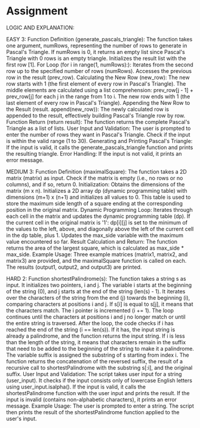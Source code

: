 # Assignment

LOGIC AND EXPLANATION:

EASY 3:
Function Definition (generate_pascals_triangle):
The function takes one argument, numRows, representing the number of rows to generate in Pascal's Triangle.
If numRows is 0, it returns an empty list since Pascal's Triangle with 0 rows is an empty triangle.
Initializes the result list with the first row [1].
For Loop (for i in range(1, numRows):):
Iterates from the second row up to the specified number of rows (numRows).
Accesses the previous row in the result (prev_row).
Calculating the New Row (new_row):
The new row starts with 1 (the first element of every row in Pascal's Triangle).
The middle elements are calculated using a list comprehension:
prev_row[j - 1] + prev_row[j] for each j in the range from 1 to i.
The new row ends with 1 (the last element of every row in Pascal's Triangle).
Appending the New Row to the Result (result. append(new_row)):
The newly calculated row is appended to the result, effectively building Pascal's Triangle row by row.
Function Return (return result):
The function returns the complete Pascal's Triangle as a list of lists.
User Input and Validation:
The user is prompted to enter the number of rows they want in Pascal's Triangle.
Check if the input is within the valid range (1 to 30).
Generating and Printing Pascal's Triangle:
If the input is valid, it calls the generate_pascals_triangle function and prints the resulting triangle.
Error Handling:
If the input is not valid, it prints an error message.



MEDIUM 3:
Function Definition (maximalSquare):
The function takes a 2D matrix (matrix) as input.
Check if the matrix is empty (i.e., no rows or no columns), and if so, return 0.
Initialization:
Obtains the dimensions of the matrix (m x n).
Initializes a 2D array dp (dynamic programming table) with dimensions (m+1) x (n+1) and initializes all values to 0. This table is used to store the maximum side length of a square ending at the corresponding position in the original matrix.
Dynamic Programming Loop:
Iterates through each cell in the matrix and updates the dynamic programming table (dp).
If the current cell in the original matrix is '1':
dp[i][j] is set to the minimum of the values to the left, above, and diagonally above the left of the current cell in the dp table, plus 1.
Updates the max_side variable with the maximum value encountered so far.
Result Calculation and Return:
The function returns the area of the largest square, which is calculated as max_side * max_side.
Example Usage:
Three example matrices (matrix1, matrix2, and matrix3) are provided, and the maximalSquare function is called on each.
The results (output1, output2, and output3) are printed.


HARD 2:
Function shortestPalindrome(s):
The function takes a string s as input.
It initializes two pointers, i and j. The variable i starts at the beginning of the string (0), and j starts at the end of the string (len(s) - 1).
It iterates over the characters of the string from the end (j) towards the beginning (i), comparing characters at positions i and j.
If s[i] is equal to s[j], it means that the characters match. The i pointer is incremented (i += 1).
The loop continues until the characters at positions i and j no longer match or until the entire string is traversed.
After the loop, the code checks if i has reached the end of the string (i == len(s)). If it has, the input string is already a palindrome, and the function returns the input string.
If i is less than the length of the string, it means that characters remain in the suffix that need to be added to the beginning of the string to make it a palindrome.
The variable suffix is assigned the substring of s starting from index i.
The function returns the concatenation of the reversed suffix, the result of a recursive call to shortestPalindrome with the substring s[:i], and the original suffix.
User Input and Validation:
The script takes user input for a string (user_input).
It checks if the input consists only of lowercase English letters using user_input.isalpha().
If the input is valid, it calls the shortestPalindrome function with the user input and prints the result.
If the input is invalid (contains non-alphabetic characters), it prints an error message.
Example Usage:
The user is prompted to enter a string.
The script then prints the result of the shortestPalindrome function applied to the user's input.
